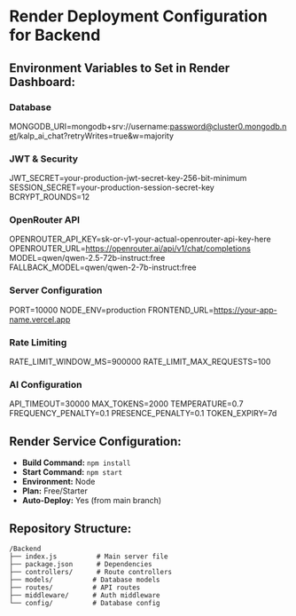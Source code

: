 # Render Deployment Configuration for Backend

## Environment Variables to Set in Render Dashboard:

### Database
MONGODB_URI=mongodb+srv://username:password@cluster0.mongodb.net/kalp_ai_chat?retryWrites=true&w=majority

### JWT & Security
JWT_SECRET=your-production-jwt-secret-key-256-bit-minimum
SESSION_SECRET=your-production-session-secret-key
BCRYPT_ROUNDS=12

### OpenRouter API
OPENROUTER_API_KEY=sk-or-v1-your-actual-openrouter-api-key-here
OPENROUTER_URL=https://openrouter.ai/api/v1/chat/completions
MODEL=qwen/qwen-2.5-72b-instruct:free
FALLBACK_MODEL=qwen/qwen-2-7b-instruct:free

### Server Configuration
PORT=10000
NODE_ENV=production
FRONTEND_URL=https://your-app-name.vercel.app

### Rate Limiting
RATE_LIMIT_WINDOW_MS=900000
RATE_LIMIT_MAX_REQUESTS=100

### AI Configuration
API_TIMEOUT=30000
MAX_TOKENS=2000
TEMPERATURE=0.7
FREQUENCY_PENALTY=0.1
PRESENCE_PENALTY=0.1
TOKEN_EXPIRY=7d

## Render Service Configuration:
- **Build Command:** `npm install`
- **Start Command:** `npm start`
- **Environment:** Node
- **Plan:** Free/Starter
- **Auto-Deploy:** Yes (from main branch)

## Repository Structure:
```
/Backend
├── index.js          # Main server file
├── package.json      # Dependencies
├── controllers/      # Route controllers
├── models/          # Database models
├── routes/          # API routes
├── middleware/      # Auth middleware
└── config/          # Database config
```
